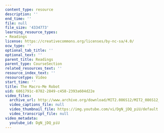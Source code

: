 ```yaml
---
content_type: resource
description: ''
end_time: ''
file: null
file_size: '4334773'
learning_resource_types:
- Readings
license: https://creativecommons.org/licenses/by-nc-sa/4.0/
ocw_type: ''
optional_tab_title: ''
optional_text: ''
parent_title: Readings
parent_type: CourseSection
related_resources_text: ''
resource_index_text: ''
resourcetype: Video
start_time: ''
title: The Macro-Me Robot
uid: 6861791c-8782-2849-c458-2393a604d22e
video_files:
  archive_url: http://www.archive.org/download/MIT2.086S12/MIT2_086S12_unit1_robot_300k.mp4
  video_captions_file: null
  video_thumbnail_file: https://img.youtube.com/vi/DgN_jDQ_piU/default.jpg
  video_transcript_file: null
video_metadata:
  youtube_id: DgN_jDQ_piU
---
```

